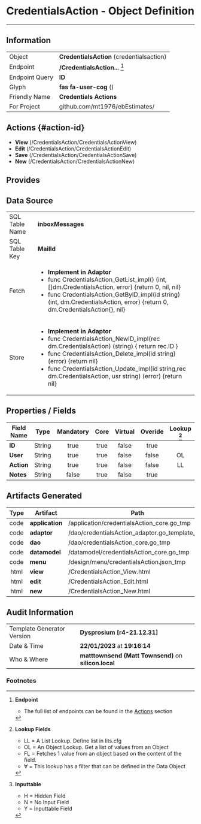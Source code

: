 # **CredentialsAction** - Object Definition
---
##  Information
|   |   |
|---|---|
|Object         |**CredentialsAction** (credentialsaction) |
|Endpoint 	    |**/CredentialsAction...** [^1]|
|Endpoint Query |**ID**|
Glyph|**fas fa-user-cog** ()
Friendly Name|**Credentials Actions**|
|For Project    |github.com/mt1976/ebEstimates/|

##  Actions {#action-id}

* **View** (/CredentialsAction/CredentialsActionView)
* **Edit** (/CredentialsAction/CredentialsActionEdit)
* **Save** (/CredentialsAction/CredentialsActionSave)
* **New** (/CredentialsAction/CredentialsActionNew)








##  Provides







##  Data Source 
|   |   |
|---|---|
SQL Table Name       | **inboxMessages**
SQL Table Key | **MailId**
Fetch|<ul><li>**Implement in Adaptor**</li><li> func CredentialsAction_GetList_impl() (int, []dm.CredentialsAction, error) {return 0, nil, nil}</li><li>func CredentialsAction_GetByID_impl(id string) (int, dm.CredentialsAction, error) {return 0, dm.CredentialsAction{}, nil}</li></ul>
Store|<ul><li>**Implement in Adaptor**</li><li>func CredentialsAction_NewID_impl(rec dm.CredentialsAction) (string) { return rec.ID } </li><li>func CredentialsAction_Delete_impl(id string) (error) {return nil}</li><li>func CredentialsAction_Update_impl(id string,rec dm.CredentialsAction, usr string) (error) {return nil}</li></ul>

##  Properties / Fields
| Field Name| Type | Mandatory | Core | Virtual | Overide | Lookup [^2]| Lookup Object      | Lookup Field Source         | Lookup Return Value                | Inputable [^3]|DB Column|Default Value| No Change | Callout | Internal | Display | Mask |
| -- | --  | :--: | :--: | :--: |:--: |:--: |:--: |-- |-- |:--: |-- | --| :--: | :--: | :--: | -- | -- |
|**ID**|String|true|true|false|true|||||NH|ID||false|false|false|text||
|**User**|String|true|true|false|false|OL|Credentials|Credentials_Username|Credentials_Id|Y|User||false|false|false|text||
|**Action**|String|true|true|false|false|LL|credentialStates|||Y|Action||false|false|false|text|true|
|**Notes**|String|false|true|false|true|||||Y|Notes||false|false|false|textarea||


##  Artifacts Generated
| Type | Artifact | Path|
| :--: | -- | -- |
| code | **application** | /application/credentialsAction_core.go_tmp |
| code | **adaptor** | /dao/credentialsAction_adaptor.go_template_tmp |
| code | **dao** | /dao/credentialsAction_core.go_tmp |
| code | **datamodel** | /datamodel/credentialsAction_core.go_tmp |
| code | **menu** | /design/menu/credentialsAction.json_tmp |
| html | **view** | /CredentialsAction_View.html |
| html | **edit** | /CredentialsAction_Edit.html |
| html | **new** | /CredentialsAction_New.html |


## Audit Information
|   |   |
|---|---|
Template Generator Version   | **Dysprosium [r4-21.12.31]**
Date & Time		     | **22/01/2023** at **19:16:14**
Who & Where		     | **matttownsend (Matt Townsend)** on **silicon.local**

### Footnotes
[^1]: **Endpoint**
    * The full list of endpoints can be found in the [Actions](#action-id) section
[^2]: **Lookup Fields**
    * LL = A List Lookup. Define list in lits.cfg
    * OL = An Object Lookup. Get a list of values from an Object
    * FL = Fetches 1 value from an object based on the content of the field. 
    * ∀ = This lookup has a filter that can be defined in the Data Object
[^3]: **Inputtable**   
    * H = Hidden Field
    * N = No Input Field
    * Y = Inputtable Field